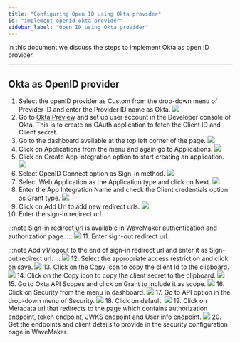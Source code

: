 ```yaml
---
title: "Configuring Open ID using Okta provider"
id: "implement-openid-okta-provider"
sidebar_label: "Open ID using Okta provider"
---
```

In this document we discuss the steps to implement Okta as open ID provider.

---

## Okta as OpenID provider
1. Select the openID provider as Custom from the drop-down menu of Provider ID and enter the Provider ID name as Okta.
[![](/learn/assets/wm_openid_ok1.png)](/learn/assets/wm_openid_ok1.png)
2. Go to [Okta Preview](https://developer.okta.com/login/) and set up user account in the Developer console of Okta. This is to create an OAuth application to fetch the Client ID and Client secret.
3. Go to the dashboard available at the top left corner of the page.
[![](/learn/assets/wm_openid_ok2.png)](/learn/assets/wm_openid_ok2.png)
4. Click on Applications from the menu and again go to Applications.
[![](/learn/assets/wm_openid_ok3.png)](/learn/assets/wm_openid_ok3.png)
5. Click on Create App Integration option to start creating an application.
[![](/learn/assets/wm_openid_ok4.png)](/learn/assets/wm_openid_ok4.png)
6. Select OpenID Connect option as Sign-in method.
[![](/learn/assets/wm_openid_ok6.png)](/learn/assets/wm_openid_ok6.png)
7. Select Web Application as the Application type and click on Next.
[![](/learn/assets/wm_openid_ok7.png)](/learn/assets/wm_openid_ok7.png)
8. Enter the App Integration Name and check the Client credentials option as Grant type.
[![](/learn/assets/wm_openid_ok8.png)](/learn/assets/wm_openid_ok8.png)
9. Click on Add Url to add new redirect urls.
[![](/learn/assets/wm_openid_ok9.png)](/learn/assets/wm_openid_ok9.png)
10. Enter the sign-in redirect url.

:::note
Sign-in redirect url is available in WaveMaker authentication and authorization page.
::: 
[![](/learn/assets/wm_openid_ok10.png)](/learn/assets/wm_openid_ok10.png)
11. Enter sign-out redirect url.

:::note
Add v1/logout to the end of sign-in redirect url and enter it as Sign-out redirect url.
::: 
[![](/learn/assets/wm_openid_ok11.png)](/learn/assets/wm_openid_ok11.png)
12. Select the appropriate access restriction and click on save.
[![](/learn/assets/wm_openid_ok12.png)](/learn/assets/wm_openid_ok12.png)
13. Click on the Copy icon to copy the client Id to the clipboard.
[![](/learn/assets/wm_openid_ok13.png)](/learn/assets/wm_openid_ok13.png)
14. Click on the Copy icon to copy the client secret to the clipboard.
[![](/learn/assets/wm_openid_ok14.png)](/learn/assets/wm_openid_ok14.png)
15. Go to Okta API Scopes and click on Grant to include it as scope.
[![](/learn/assets/wm_openid_ok15.png)](/learn/assets/wm_openid_ok15.png)
16. Click on Security from the menu in dashboard.
[![](/learn/assets/wm_openid_ok16.png)](/learn/assets/wm_openid_ok16.png)
17. Go to API option in the drop-down menu of Security.
[![](/learn/assets/wm_openid_ok17.png)](/learn/assets/wm_openid_ok17.png)
18. Click on default.
[![](/learn/assets/wm_openid_ok18.png)](/learn/assets/wm_openid_ok18.png)
19. Click on Metadata url that redirects to the page which contains authorization endpoint, token endpoint, JWKS endpoint and User info endpoint.
[![](/learn/assets/wm_openid_ok19.png)](/learn/assets/wm_openid_ok19.png)
20. Get the endpoints and client details to provide in the security configuration page in WaveMaker.



